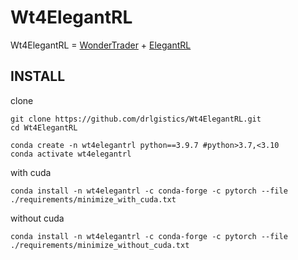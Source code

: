 # Wt4ElegantRL
Wt4ElegantRL = [WonderTrader](https://github.com/wondertrader/wtpy) + [ElegantRL](https://github.com/AI4Finance-Foundation/ElegantRL)

## INSTALL
clone
```
git clone https://github.com/drlgistics/Wt4ElegantRL.git
cd Wt4ElegantRL

conda create -n wt4elegantrl python==3.9.7 #python>3.7,<3.10
conda activate wt4elegantrl
```

with cuda
```
conda install -n wt4elegantrl -c conda-forge -c pytorch --file ./requirements/minimize_with_cuda.txt
```

without cuda
```
conda install -n wt4elegantrl -c conda-forge -c pytorch --file ./requirements/minimize_without_cuda.txt
```
